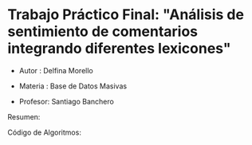 # Trabajo Práctico Final: "Análisis de sentimiento de comentarios integrando diferentes lexicones"

- Autor : Delfina Morello

- Materia : Base de Datos Masivas

- Profesor: Santiago Banchero

Resumen:


Código de Algoritmos:
